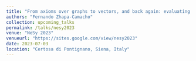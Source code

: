 ```yaml
---
title: "From axioms over graphs to vectors, and back again: evaluating the properties of graph-based ontology embeddings"
authors: "Fernando Zhapa-Camacho"
collection: upcoming_talks
permalink: /talks/nesy2023
venue: "NeSy 2023"
venueurl: "https://sites.google.com/view/nesy2023"
date: 2023-07-03
location: "Certosa di Pontignano, Siena, Italy"
---
```



